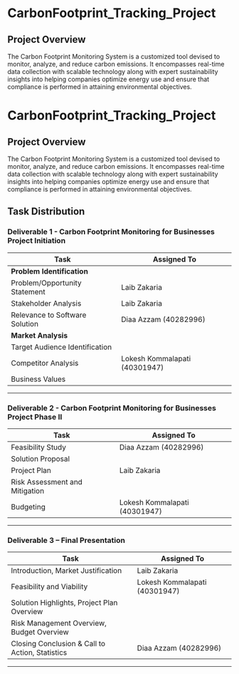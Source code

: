 # CarbonFootprint_Tracking_Project

## Project Overview
The Carbon Footprint Monitoring System is a customized tool devised to monitor, analyze, and reduce carbon emissions. It encompasses real-time data collection with scalable technology along with expert sustainability insights into helping companies optimize energy use and ensure that compliance is performed in attaining environmental objectives.


# CarbonFootprint_Tracking_Project

## Project Overview
The Carbon Footprint Monitoring System is a customized tool devised to monitor, analyze, and reduce carbon emissions. It encompasses real-time data collection with scalable technology along with expert sustainability insights into helping companies optimize energy use and ensure that compliance is performed in attaining environmental objectives.





## Task Distribution

### Deliverable 1 - Carbon Footprint Monitoring for Businesses Project Initiation
| Task                                         | Assigned To                  |
|----------------------------------------------|------------------------------|
| **Problem Identification**                   |                              |
| Problem/Opportunity Statement                | Laib Zakaria                |
| Stakeholder Analysis                         | Laib Zakaria                |
| Relevance to Software Solution               | Diaa Azzam (40282996)       |
| **Market Analysis**                          |                              |
| Target Audience Identification               |                          |
| Competitor Analysis                          | Lokesh Kommalapati (40301947)|
| Business Values                               |                           |

---

### Deliverable 2 - Carbon Footprint Monitoring for Businesses Project Phase II
| Task                                         | Assigned To                  |
|----------------------------------------------|------------------------------|
| Feasibility Study                            | Diaa Azzam (40282996)       |
| Solution Proposal                            |                          |
| Project Plan                                 | Laib Zakaria                |
| Risk Assessment and Mitigation               |                           |
| Budgeting                                    | Lokesh Kommalapati (40301947)|

---

### Deliverable 3 – Final Presentation
| Task                                         | Assigned To                  |
|----------------------------------------------|------------------------------|
| Introduction, Market Justification           | Laib Zakaria                |
| Feasibility and Viability                    | Lokesh Kommalapati (40301947)|
| Solution Highlights, Project Plan Overview   |                          |
| Risk Management Overview, Budget Overview    |                        |
| Closing Conclusion & Call to Action, Statistics | Diaa Azzam (40282996)       |

---
